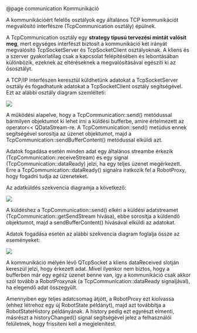 @page communication Kommunikáció

A kommunikációért felelős osztályok egy általános TCP kommunikációt megvalósító interfészre (TcpCommunication osztály) épülnek. 

A TcpCommunication osztály egy **strategy típusú tervezési mintát valósít meg**, mert egységes interfészt biztosít a kommunikáció két irányát megvalósító TcpSocketServer és TcpSocketClient osztályoknak.
A kliens és a szerver gyakorlatilag csak a kapcsolat felépítésében és lebontásában különbözik, ezeknek az eltéréseknek a megvalósításával egészíti ki az ősosztályt.

A TCP/IP interfészen keresztül küldhetünk adatokat a TcpSocketServer osztály és fogadhatunk adatokat a TcpSocketClient osztály segítségével. 
Ezt az alábbi osztály diagram szemlélteti:

![](diagrams/communication_and_kornyezet.png)

A működési alapelve, hogy a TcpCommunication::send() metódussal bármilyen objektumot ki lehet írni a küldési bufferbe, amire értelmezett az operator<< QDataStream-re. 
A TcpCommunication::send() metúdus ennek segítségével sorosítja az üzenet objektumot, majd a TcpCommunication::sendBufferContent() metódussal elküldi azt.

Adatok fogadása esetén minden adat egy általános streambe érkezik (TcpCommunication::receiveStream) és egy signal (TcpCommunication::dataReady) jelzi, ha egy teljes üzenet megérkezett. 
Erre a TcpCommunication::dataReady() signalra iratkozik fel a RobotProxy, hogy fogadni tudja az üzeneteket.

Az adatküldés szekvencia diagramja a következő:

![](diagrams/communication_send_sequence.png)

A küldéshez a TcpCommunication::send() elkéri a küldési adatstreamet (TcpCommunication::getSendStream hívása), ebbe sorosítja a küldendő objektumot, majd a sendBufferContent() hívásával elküldi az adatokat.

Adatok fogadása esetén az alábbi szekvencia diagram foglalja össze az eseményeket:

![](diagrams/communication_receive_sequence.png)

A kommunikáció mélyén lévő QTcpSocket a kliens dataReceived slotján kereszül jelzi, hogy érkezett adat. 
Mivel ilyenkor nem biztos, hogy a bufferben már egy egész üzenet benne van, így a kommunikáció csak akkor szól tovább a RobotProxynak (a TcpCommunication::dataReady signaljával), ha elegendő adat összegyűlt. 

Amennyiben egy teljes adatcsomag átjött, a RobotProxy ezt kiolvassa (ehhez létrehoz egy új RobotState példányt), majd azt továbbítja a RobotStateHistory példányának. 
A history pedig ezt egyrészt elmenti, másrészt a historyChanged() signal segítségével jelez a felhasználói felületnek, hogy frissíteni kell a megjelenítést.

